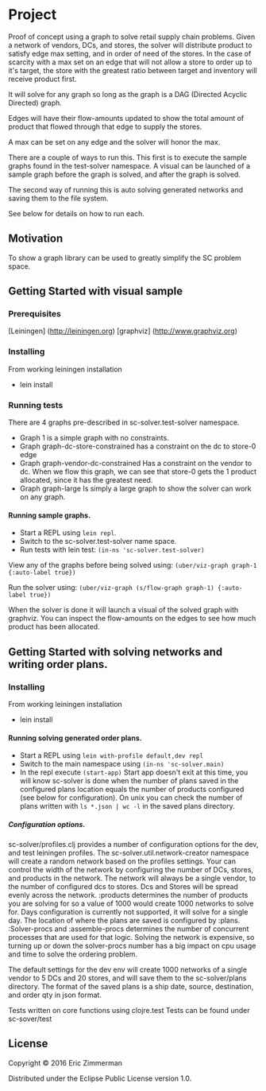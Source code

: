 # Project
Proof of concept using a graph to solve retail supply chain problems. Given a network of vendors, DCs, and stores, 
the solver will distribute product to satisfy edge max setting, and in order of need of the stores.  In the case of
scarcity with a max set on an edge that will not allow a store to order up to it's target, the store with the greatest
ratio between target and inventory will receive product first.

It will solve for any graph so long as the graph is a DAG (Directed Acyclic Directed) graph.

Edges will have their flow-amounts updated to show the total amount of product that flowed through that edge to supply 
the stores.

A max can be set on any edge and the solver will honor the max.

There are a couple of ways to run this.  This first is to execute the sample graphs found in the test-solver namespace.
A visual can be launched of a sample graph before the graph is solved, and after the graph is solved.

The second way of running this is auto solving generated networks and saving them to the file system.

See below for details on how to run each.

## Motivation
To show a graph library can be used to greatly simplify the SC problem space.

## Getting Started  with visual sample
### Prerequisites ###

[Leiningen] (http://leiningen.org)
[graphviz] (http://www.graphviz.org)


### Installing

From working leiningen installation 
- lein install

### Running tests

There are 4 graphs pre-described in sc-solver.test-solver namespace.
- Graph 1 is a simple graph with no constraints.
- Graph graph-dc-store-constrained has a constraint on the dc to store-0 edge
- Graph graph-vendor-dc-constrained Has a constraint on the vendor to dc.  When we flow this graph, we can see that
store-0 gets the 1 product allocated, since it has the greatest need.
- Graph graph-large Is simply a large graph to show the solver can work on any graph.

#### Running sample graphs.
- Start a REPL using `lein repl`.
- Switch to the sc-solver.test-solver name space. 
- Run tests with lein test:
    `(in-ns 'sc-solver.test-solver)`

View any of the graphs before being solved using:
    `(uber/viz-graph graph-1 {:auto-label true})`
    
Run the solver using:
    `(uber/viz-graph (s/flow-graph graph-1) {:auto-label true})`
    
When the solver is done it will launch a visual of the solved graph with graphviz.  You can inspect the flow-amounts
on the edges to see how much product has been allocated.    

## Getting Started with solving networks and writing order plans.    

### Installing

From working leiningen installation
- lein install

#### Running solving generated order plans.
- Start a REPL using `lein with-profile default,dev repl`
- Switch to the main namespace using `(in-ns 'sc-solver.main)`
- In the repl execute `(start-app)` Start app doesn't exit at this time, you will know sc-solver is done when
the number of plans saved in the configured plans location equals the number of products configured (see below for configuration).
On unix you can check the number of plans written with `ls *.json | wc -l` in the saved plans directory.

##### Configuration options.
sc-solver/profiles.clj provides a number of configuration options for the dev, and test leiningen profiles.
The sc-solver.util.network-creator namespace will create a random network based on the profiles settings.
Your can control the width of the network by configuring the number of DCs, stores, and products in the network.
The network will always be a single vendor, to the number of configured dcs to stores.  Dcs and Stores will be spread evenly
across the network.  :products determines the number of products you are solving for so a value of 1000 would create 1000
networks to solve for. Days configuration is currently not supported, it will solve for a single day.  The location of where the plans are saved is
configured by :plans.  :Solver-procs and :assemble-procs determines the number of concurrent processes that are used for that logic.
Solving the network is expensive, so turning up or down the solver-procs number has a big impact on cpu usage and time to solve
the ordering problem.

The default settings for the dev env will create 1000 networks of a single vendor to 5 DCs and 20 stores, and will save them to
the sc-solver/plans directory.  The format of the saved plans is a ship date, source, destination, and order qty in json format.
    
Tests written on core functions using clojre.test
Tests can be found under sc-sover/test
    
## License

Copyright © 2016 Eric Zimmerman

Distributed under the Eclipse Public License version 1.0.
